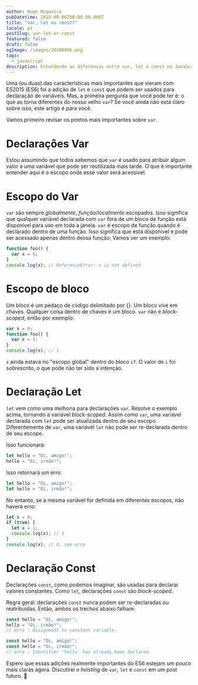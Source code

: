 ```yaml
---
author: Hugo Nogueira
pubDatetime: 2018-08-06T00:00:00.000Z
title: "var, let ou const?"
locale: pt
postSlug: var-let-or-const
featured: false
draft: false
ogImage: /images/20180806.png
tags:
  - javascript
description: Entendendo as diferenças entre var, let e const no JavaScript ES6, incluindo comportamentos de escopo e quando usar cada declaração de variável.
---
```


Uma (ou duas) das características mais importantes que vieram com ES2015 (ES6) foi a adição de `let` e `const` que podem ser usados para declaração de variáveis. Mas, a primeira pergunta que você pode ter é: o que as torna diferentes do nosso velho `var`? Se você ainda não está claro sobre isso, este artigo é para você.

Vamos primeiro revisar os pontos mais importantes sobre `var`.

# Declarações Var

Estou assumindo que todos sabemos que `var` é usado para atribuir algum valor a uma variável que pode ser reutilizada mais tarde. O que é importante entender aqui é o escopo onde esse valor será acessível.

# Escopo do Var

`var` são sempre _globalmente_, _função_/_localmente_ escopados. Isso significa que qualquer variável declarada com `var` fora de um bloco de função está disponível para uso em toda a janela. `var` é escopo de função quando é declarado dentro de uma função. Isso significa que está disponível e pode ser acessado apenas dentro dessa função. Vamos ver um exemplo:

```javascript
function foo() {
  var x = 0;
}
console.log(x); // ReferenceError: x is not defined
```

# Escopo de bloco

Um bloco é um pedaço de código delimitado por {}. Um bloco vive em chaves. Qualquer coisa dentro de chaves é um bloco. `var` não é _block-scoped_, então por exemplo:

```javascript
var x = 0;
function foo() {
  var x = 1;
}
console.log(x); // 1
```

`x` ainda estava no "escopo global" dentro do bloco `if`. O valor de `i` foi sobrescrito, o que pode não ter sido a intenção.

# Declaração Let

`let` vem como uma melhoria para declarações `var`. Resolve o exemplo acima, tornando a variável _block-scoped_. Assim como `var`, uma variável declarada com `let` pode ser atualizada dentro de seu escopo. Diferentemente de `var`, uma variável `let` não pode ser re-declarada dentro de seu escopo.

Isso funcionará:

```javascript
let hello = "Oi, amigo!";
hello = "Oi, irmão!";
```

Isso retornará um erro:

```javascript
let hello = "Oi, amigo!";
let hello = "Oi, irmão!";
```

No entanto, se a mesma variável for definida em diferentes escopos, não haverá erro:

```javascript
let x = 0;
if (true) {
  let x = 1;
  console.log(x); // 1
}
console.log(x); // 0, sem erro
```

# Declaração Const

Declarações `const`, como podemos imaginar, são usadas para declarar valores constantes. Como `let`, declarações `const` são _block-scoped_.

Regra geral: declarações `const` nunca podem ser re-declaradas ou reatribuídas. Então, ambos os trechos abaixo falham:

```javascript
const hello = "Oi, amigo!";
hello = "Oi, irmão!";
// erro : Assignment to constant variable.
```

```javascript
const hello = "Oi, amigo!";
const hello = "Oi, irmão!";
// erro : Identifier 'hello' has already been declared
```

Espero que essas adições realmente importantes do ES6 estejam um pouco mais claras agora. Discutirei o _hoisting_ de `var`, `let` e `const` em um post futuro. 🤟